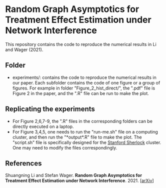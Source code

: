 # Random Graph Asymptotics for Treatment Effect Estimation under Network Interference
This repository contains the code to reproduce the numerical results in Li and Wager (2021).

## Folder
* experiments/: contains the code to reproduce the numerical results in our paper. Each subfolder contains the code of one figure or a group of figures. For example in folder "Figure_2_hist_direct/", the ".pdf" file is Figure 2 in the paper, and the ".R" file can be run to make the plot. 

## Replicating the experiments
* For Figure 2,6,7-9, the ".R" files in the corresponding folders can be directly executed on a laptop.
* For Figure 3,4,5, one needs to run the "run-me.sh" file on a computing cluster, and then run the "\*output\*.R" file to make the plot. The "script.sh" file is specifically designed for the [Stanford Sherlock](https://www.sherlock.stanford.edu/) cluster. One may need to modify the files correspondingly. 

## References
Shuangning Li and Stefan Wager. <b>Random Graph Asymptotics for Treatment Effect Estimation under Network Interference</b>. 2021. [[arXiv](https://arxiv.org/abs/2007.13302)]
